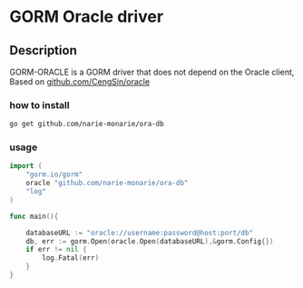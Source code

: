 # GORM Oracle driver

## Description
GORM-ORACLE is a GORM driver that does not depend on the Oracle client, Based on [github.com/CengSin/oracle](https://github.com/CengSin/oracle)

### how to install 
```bash
go get github.com/narie-monarie/ora-db
```
### usage
```go
import (
    "gorm.io/gorm"
    oracle "github.com/narie-monarie/ora-db"
    "log"
)

func main(){

    databaseURL := "oracle://username:password@host:port/db"
    db, err := gorm.Open(oracle.Open(databaseURL),&gorm.Config{})
    if err != nil {
        log.Fatal(err)
    }
}
```
